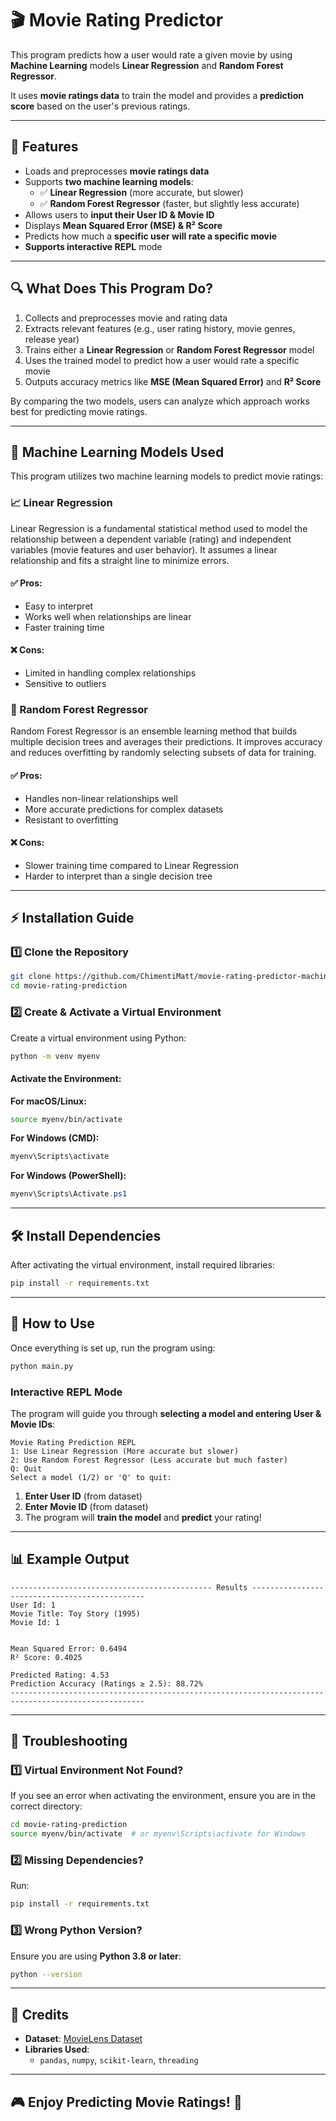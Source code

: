 # 🎬 Movie Rating Predictor

This program predicts how a user would rate a given movie by using **Machine Learning** models **Linear Regression** and **Random Forest Regressor**.

It uses **movie ratings data** to train the model and provides a **prediction score** based on the user's previous ratings.

---

## 🚀 Features

- Loads and preprocesses **movie ratings data**
- Supports **two machine learning models**:
  - ✅ **Linear Regression** (more accurate, but slower)
  - ✅ **Random Forest Regressor** (faster, but slightly less accurate)
- Allows users to **input their User ID & Movie ID**
- Displays **Mean Squared Error (MSE) & R² Score**
- Predicts how much a **specific user will rate a specific movie**
- **Supports interactive REPL** mode

---

## 🔍 What Does This Program Do?

1. Collects and preprocesses movie and rating data  
2. Extracts relevant features (e.g., user rating history, movie genres, release year)  
3. Trains either a **Linear Regression** or **Random Forest Regressor** model  
4. Uses the trained model to predict how a user would rate a specific movie  
5. Outputs accuracy metrics like **MSE (Mean Squared Error)** and **R² Score**  

By comparing the two models, users can analyze which approach works best for predicting movie ratings.

---

## 🤖 Machine Learning Models Used

This program utilizes two machine learning models to predict movie ratings:

### 📈 Linear Regression

Linear Regression is a fundamental statistical method used to model the relationship between a dependent variable (rating) and independent variables (movie features and user behavior). It assumes a linear relationship and fits a straight line to minimize errors.

#### ✅ Pros:
- Easy to interpret  
- Works well when relationships are linear  
- Faster training time  

#### ❌ Cons:
- Limited in handling complex relationships  
- Sensitive to outliers  

### 🌲 Random Forest Regressor

Random Forest Regressor is an ensemble learning method that builds multiple decision trees and averages their predictions. It improves accuracy and reduces overfitting by randomly selecting subsets of data for training.

#### ✅ Pros:
- Handles non-linear relationships well  
- More accurate predictions for complex datasets  
- Resistant to overfitting  

#### ❌ Cons:
- Slower training time compared to Linear Regression  
- Harder to interpret than a single decision tree  

---

## ⚡️ Installation Guide

### 1️⃣ Clone the Repository
```bash
git clone https://github.com/ChimentiMatt/movie-rating-predictor-machine-learning
cd movie-rating-prediction
```

### 2️⃣ Create & Activate a Virtual Environment

Create a virtual environment using Python:
```bash
python -m venv myenv
```

#### **Activate the Environment**:
**For macOS/Linux:**
```bash
source myenv/bin/activate
```
**For Windows (CMD):**
```cmd
myenv\Scripts\activate
```
**For Windows (PowerShell):**
```powershell
myenv\Scripts\Activate.ps1
```

---

## 🛠 Install Dependencies
After activating the virtual environment, install required libraries:
```bash
pip install -r requirements.txt
```

---

## 🎯 How to Use

Once everything is set up, run the program using:
```bash
python main.py
```

### **Interactive REPL Mode**
The program will guide you through **selecting a model and entering User & Movie IDs**:

```
Movie Rating Prediction REPL
1: Use Linear Regression (More accurate but slower)
2: Use Random Forest Regressor (Less accurate but much faster)
Q: Quit
Select a model (1/2) or 'Q' to quit:
```

1. **Enter User ID** (from dataset)
2. **Enter Movie ID** (from dataset)
3. The program will **train the model** and **predict** your rating!

---

## 📊 Example Output
```
--------------------------------------------- Results ----------------------------------------------
User Id: 1 
Movie Title: Toy Story (1995)
Movie Id: 1


Mean Squared Error: 0.6494
R² Score: 0.4025

Predicted Rating: 4.53
Prediction Accuracy (Ratings ≥ 2.5): 88.72%
----------------------------------------------------------------------------------------------------
```

---

## 🔧 Troubleshooting

### 1️⃣ Virtual Environment Not Found?
If you see an error when activating the environment, ensure you are in the correct directory:
```bash
cd movie-rating-prediction
source myenv/bin/activate  # or myenv\Scripts\activate for Windows
```

### 2️⃣ Missing Dependencies?
Run:
```bash
pip install -r requirements.txt
```

### 3️⃣ Wrong Python Version?
Ensure you are using **Python 3.8 or later**:
```bash
python --version
```
---

## 📎 Credits
- **Dataset**: [MovieLens Dataset](https://grouplens.org/datasets/movielens/)
- **Libraries Used**:
  - `pandas`, `numpy`, `scikit-learn`, `threading`

---

## 🎮 Enjoy Predicting Movie Ratings! 🍿


